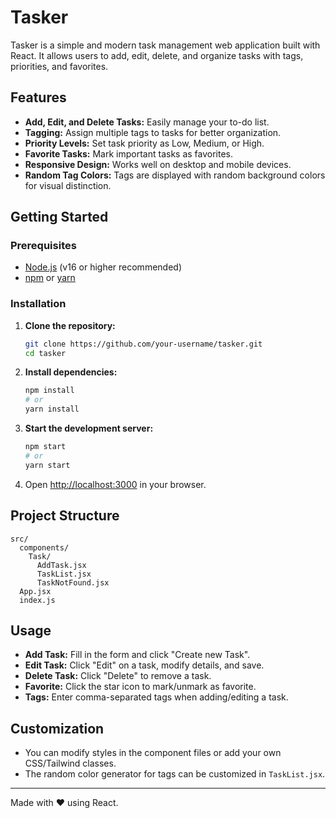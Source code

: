# Tasker

Tasker is a simple and modern task management web application built with React. It allows users to add, edit, delete, and organize tasks with tags, priorities, and favorites.

## Features

- **Add, Edit, and Delete Tasks:** Easily manage your to-do list.
- **Tagging:** Assign multiple tags to tasks for better organization.
- **Priority Levels:** Set task priority as Low, Medium, or High.
- **Favorite Tasks:** Mark important tasks as favorites.
- **Responsive Design:** Works well on desktop and mobile devices.
- **Random Tag Colors:** Tags are displayed with random background colors for visual distinction.

## Getting Started

### Prerequisites

- [Node.js](https://nodejs.org/) (v16 or higher recommended)
- [npm](https://www.npmjs.com/) or [yarn](https://yarnpkg.com/)

### Installation

1. **Clone the repository:**
   ```bash
   git clone https://github.com/your-username/tasker.git
   cd tasker
   ```

2. **Install dependencies:**
   ```bash
   npm install
   # or
   yarn install
   ```

3. **Start the development server:**
   ```bash
   npm start
   # or
   yarn start
   ```

4. Open [http://localhost:3000](http://localhost:3000) in your browser.

## Project Structure

```
src/
  components/
    Task/
      AddTask.jsx
      TaskList.jsx
      TaskNotFound.jsx
  App.jsx
  index.js
```

## Usage

- **Add Task:** Fill in the form and click "Create new Task".
- **Edit Task:** Click "Edit" on a task, modify details, and save.
- **Delete Task:** Click "Delete" to remove a task.
- **Favorite:** Click the star icon to mark/unmark as favorite.
- **Tags:** Enter comma-separated tags when adding/editing a task.

## Customization

- You can modify styles in the component files or add your own CSS/Tailwind classes.
- The random color generator for tags can be customized in `TaskList.jsx`.

---

Made with ❤️ using React.